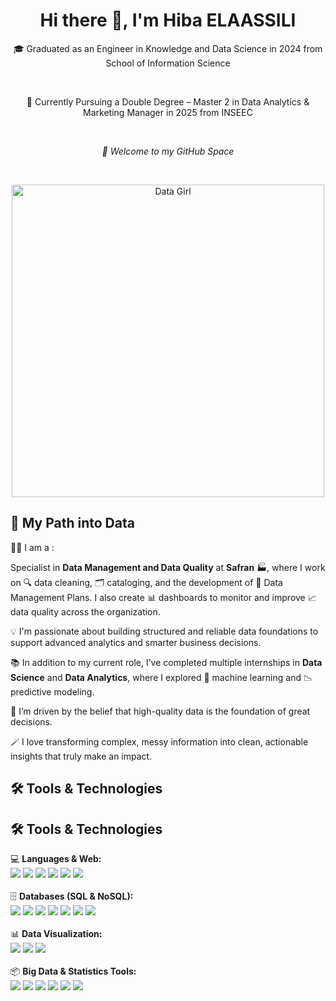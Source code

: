<h1 align="center">Hi there 👋, I'm Hiba ELAASSILI</h1>

<p align="center">
  🎓 Graduated as an Engineer in Knowledge and Data Science in 2024 from School of Information Science
</p>
<br>
<p align="center">
  📍 Currently Pursuing a Double Degree – Master 2 in Data Analytics & Marketing Manager in 2025 from INSEEC  
</p>
<br>
<p align="center">
 <em> 🌿 Welcome to my GitHub Space </em>
</p>
<br>
<p align="center">
  <img src="https://i.pinimg.com/736x/3a/37/5e/3a375ebc0fb5e745318f5c82cbafb6b5.jpg" alt="Data Girl" height="500"/>
</p>


<h2>🌱 My Path into Data</h2>

<p>
👩‍💻 I am a :

Specialist in <strong>Data Management and Data Quality</strong> at <strong>Safran</strong> 🏭, where I work on 🔍 data cleaning, 🗂️ cataloging, and the development of 🧾 Data Management Plans. I also create 📊 dashboards to monitor and improve 📈 data quality across the organization.

💡 I'm passionate about building structured and reliable data foundations to support advanced analytics and smarter business decisions.

📚 In addition to my current role, I’ve completed multiple internships in <strong>Data Science</strong> and <strong>Data Analytics</strong>, where I explored 🤖 machine learning and 📉 predictive modeling.

🧠 I’m driven by the belief that high-quality data is the foundation of great decisions.  

🪄 I love transforming complex, messy information into clean, actionable insights that truly make an impact.
</p>

<h2>🛠️ Tools & Technologies </h2>

## 🛠️ Tools & Technologies

<p align="left">

💻 <strong>Languages & Web:</strong><br>
<img src="https://img.shields.io/badge/Python-3776AB?style=flat&logo=python&logoColor=white" />
<img src="https://img.shields.io/badge/R-276DC3?style=flat&logo=r&logoColor=white" />
<img src="https://img.shields.io/badge/HTML5-E34F26?style=flat&logo=html5&logoColor=white" />
<img src="https://img.shields.io/badge/CSS3-1572B6?style=flat&logo=css3&logoColor=white" />
<img src="https://img.shields.io/badge/PHP-777BB4?style=flat&logo=php&logoColor=white" />
<img src="https://img.shields.io/badge/SQL-025E8C?style=flat&logo=postgresql&logoColor=white" />
<br><br>
🗄️ <strong>Databases (SQL & NoSQL):</strong><br>
<img src="https://img.shields.io/badge/MySQL-4479A1?style=flat&logo=mysql&logoColor=white" />
<img src="https://img.shields.io/badge/MongoDB-47A248?style=flat&logo=mongodb&logoColor=white" />
<img src="https://img.shields.io/badge/Cassandra-1287B1?style=flat&logo=apache-cassandra&logoColor=white" />
<img src="https://img.shields.io/badge/Elasticsearch-005571?style=flat&logo=elasticsearch&logoColor=white" />
<img src="https://img.shields.io/badge/Redis-DC382D?style=flat&logo=redis&logoColor=white" />
<img src="https://img.shields.io/badge/Neo4j-008CC1?style=flat&logo=neo4j&logoColor=white" />
<img src="https://img.shields.io/badge/Spark-E25A1C?style=flat&logo=apachespark&logoColor=white" />
<br><br>
📊 <strong>Data Visualization:</strong><br>
<img src="https://img.shields.io/badge/Power%20BI-F2C811?style=flat&logo=powerbi&logoColor=black" />
<img src="https://img.shields.io/badge/Matplotlib-11557C?style=flat&logo=matplotlib&logoColor=white" />
<img src="https://img.shields.io/badge/Seaborn-4B8BBE?style=flat&logo=python&logoColor=white" />
<br><br>
📦 <strong>Big Data & Statistics Tools:</strong><br>
<img src="https://img.shields.io/badge/RStudio-75AADB?style=flat&logo=rstudio&logoColor=white" />
<img src="https://img.shields.io/badge/Dataiku-FF7F50?style=flat&logo=dataiku&logoColor=white" />
<img src="https://img.shields.io/badge/Denodo-E60028?style=flat&logo=data&logoColor=white" />
<img src="https://img.shields.io/badge/Minitab-006747?style=flat&logo=statistics&logoColor=white" />
<img src="https://img.shields.io/badge/Talend-20B2AA?style=flat&logo=talend&logoColor=white" />
<img src="https://img.shields.io/badge/Alteryx-0075A8?style=flat&logo=alteryx&logoColor=white" />
</p>




